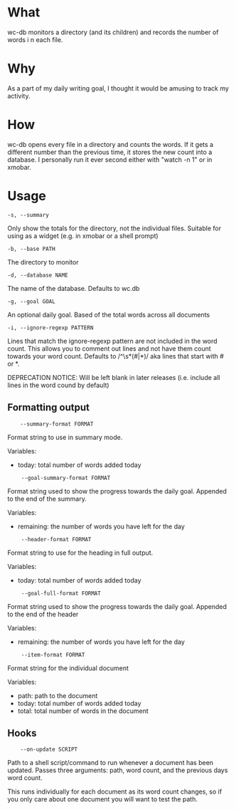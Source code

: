 What
====

wc-db monitors a directory (and its children) and records the number of words i
n each file.

Why
===

As a part of my daily writing goal, I thought it would be amusing to track my activity.

How
===

wc-db opens every file in a directory and counts the words. If it gets a different number than the previous time,
it stores the new count into a database. I personally run it ever second either with "watch -n 1" or in xmobar.


Usage
=====

    -s, --summary

Only show the totals for the directory, not the individual files. 
Suitable for using as a widget (e.g. in xmobar or a shell prompt)

    -b, --base PATH

The directory to monitor
    
    -d, --database NAME
    
The name of the database. Defaults to wc.db
    
    -g, --goal GOAL
    
An optional daily goal. Based of the total words across all documents
    
    -i, --ignore-regexp PATTERN
    
Lines that match the ignore-regexp pattern are not included in the word count. This allows you to comment out lines
and not have them count towards your word count. Defaults to /^\s*(#|\*)/ aka lines that start with # or *. 

DEPRECATION NOTICE: Will be left blank in later releases (i.e. include all lines in the word cound by default)

Formatting output
-----------------

        --summary-format FORMAT
        
Format string to use in summary mode.

Variables:

 * today: total number of words added today
        
        --goal-summary-format FORMAT
        
Format string used to show the progress towards the daily goal. Appended to the end of the summary.

Variables:

 * remaining: the number of words you have left for the day
  
        
        --header-format FORMAT
        
Format string to use for the heading in full output.

Variables:

 * today: total number of words added today
 
        --goal-full-format FORMAT

Format string used to show the progress towards the daily goal. Appended to the end of the header

Variables:

 * remaining: the number of words you have left for the day
        
        --item-format FORMAT
        
Format string for the individual document

Variables:

 * path: path to the document
 * today: total number of words added today
 * total: total number of words in the document



Hooks
-----

        --on-update SCRIPT

Path to a shell script/command to run whenever a document has been updated. Passes three arguments: path, word count,
and the previous days word count.

This runs individually for each document as its word count changes, so if you only care about one document you will
want to test the path.
